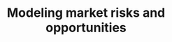 ---
title: Modeling market risks and opportunities
weight: 3
image:
  preview_only: true
summary: When breaking into a new market it's hard to judge business risks - especially when data is scarce. I built an agent-based simulation of market behavior and calibrated it on a tiny test/train dataset with Approximate Bayesian Computation. Used by Newton Launch Systems to win a share of a £500k UK government grant. Accurately predicted weak market growth that drove a major competitor out of the market in 2022.

tags:
- hypothesis testing
- R
- Bayesian
- simulation
- mixed models
- market modeling
- newton
external_link: https://zenodo.org/record/8122663
---